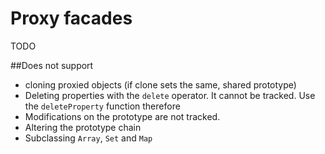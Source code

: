 # Proxy facades
TODO

##Does not support
- cloning proxied objects (if clone sets the same, shared prototype)
- Deleting properties with the `delete` operator. It cannot be tracked. Use the `deleteProperty` function therefore
- Modifications on the prototype are not tracked.
- Altering the prototype chain
- Subclassing `Array`, `Set` and `Map`